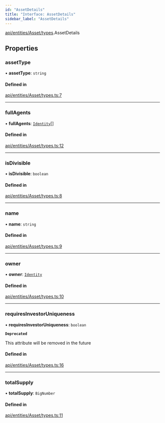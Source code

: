 ```yaml
---
id: "AssetDetails"
title: "Interface: AssetDetails"
sidebar_label: "AssetDetails"
---
```


[api/entities/Asset/types](../../../../../../modules/API/Entities/Asset/Types/Types.md).AssetDetails

## Properties

### assetType

• **assetType**: `string`

#### Defined in

[api/entities/Asset/types.ts:7](https://github.com/PolymeshAssociation/polymesh-sdk/blob/91c2d2d8/src/api/entities/Asset/types.ts#L7)

___

### fullAgents

• **fullAgents**: [`Identity`](../../../../../../classes/API/Entities/Identity/Identity.md)[]

#### Defined in

[api/entities/Asset/types.ts:12](https://github.com/PolymeshAssociation/polymesh-sdk/blob/91c2d2d8/src/api/entities/Asset/types.ts#L12)

___

### isDivisible

• **isDivisible**: `boolean`

#### Defined in

[api/entities/Asset/types.ts:8](https://github.com/PolymeshAssociation/polymesh-sdk/blob/91c2d2d8/src/api/entities/Asset/types.ts#L8)

___

### name

• **name**: `string`

#### Defined in

[api/entities/Asset/types.ts:9](https://github.com/PolymeshAssociation/polymesh-sdk/blob/91c2d2d8/src/api/entities/Asset/types.ts#L9)

___

### owner

• **owner**: [`Identity`](../../../../../../classes/API/Entities/Identity/Identity.md)

#### Defined in

[api/entities/Asset/types.ts:10](https://github.com/PolymeshAssociation/polymesh-sdk/blob/91c2d2d8/src/api/entities/Asset/types.ts#L10)

___

### requiresInvestorUniqueness

• **requiresInvestorUniqueness**: `boolean`

**`Deprecated`**

 This attribute will be removed in the future

#### Defined in

[api/entities/Asset/types.ts:16](https://github.com/PolymeshAssociation/polymesh-sdk/blob/91c2d2d8/src/api/entities/Asset/types.ts#L16)

___

### totalSupply

• **totalSupply**: `BigNumber`

#### Defined in

[api/entities/Asset/types.ts:11](https://github.com/PolymeshAssociation/polymesh-sdk/blob/91c2d2d8/src/api/entities/Asset/types.ts#L11)
